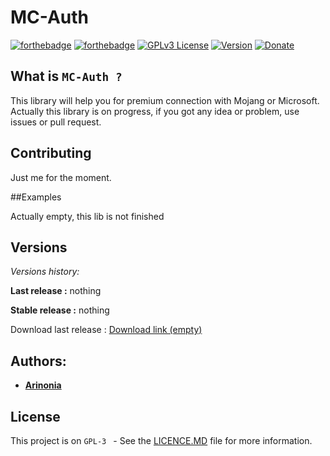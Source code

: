 # MC-Auth

[![forthebadge](https://forthebadge.com/images/badges/made-with-java.svg)](https://www.java.com/fr/)  [![forthebadge](https://forthebadge.com/images/badges/uses-git.svg)](https://github.com/)
[![GPLv3 License](https://img.shields.io/badge/License-GPL%20v3-yellow.svg)](https://opensource.org/licenses/) [![Version](https://badge.fury.io/gh/tterb%2FHyde.svg)](https://badge.fury.io/gh/tterb%2FHyde) [![Donate](https://img.shields.io/badge/$-support-ff69b4.svg?style=flat)](https://paypal.me/ArinoniaDev)

## What is `MC-Auth ?`

This library will help you for premium connection with Mojang or Microsoft.
Actually this library is on progress, if you got any idea or problem, use issues or pull request.
## Contributing

Just me for the moment.

##Examples

Actually empty, this lib is not finished

## Versions

_Versions history:_

**Last release :** nothing

**Stable release :** nothing

Download last release : [Download link (empty)](#)

## Authors:

* [**Arinonia**](https://github.com/Arinonia)

## License


This project is on ``GPL-3 `` - See the [LICENCE.MD](https://github.com/Arinonia/MC-Auth/LICENCE.MD) file for more information.
